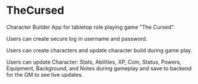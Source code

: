 # TheCursed

Character Builder App for tabletop role playing game "The Cursed". 

Users can create secure log in username and password. 

Users can create characters and update character build during game play. 

Users can update Character: Stats, Abilities, XP, Coin, Status, Powers, Equipment, Background, and Notes during gameplay and save to backend for the GM to see live updates. 

